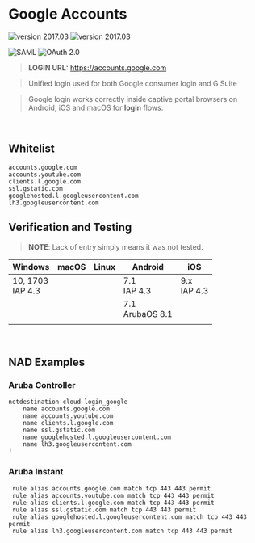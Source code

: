 Google Accounts
======
![version 2017.03](https://img.shields.io/badge/version-2017.03-brightgreen.svg "version 2017.03") ![version 2017.03](https://img.shields.io/badge/source-Aruba_Security-orange.svg "version 2017.01")

![SAML](https://img.shields.io/badge/login-SAML-blue.svg "SAML") ![OAuth 2.0](https://img.shields.io/badge/login-OAuth_2.0-blue.svg "OAuth 2.0")
> __LOGIN URL:__ https://accounts.google.com

> Unified login used for both Google consumer login and G Suite

> Google login works correctly inside captive portal browsers on Android, iOS and macOS for __login__ flows. 

<br>

## Whitelist
```
accounts.google.com
accounts.youtube.com
clients.l.google.com
ssl.gstatic.com
googlehosted.l.googleusercontent.com
lh3.googleusercontent.com
```


## Verification and Testing
>__NOTE__: Lack of entry simply means it was not tested.

| Windows 	| macOS 	| Linux 	| Android 	| iOS 	|
|---------	|-------	|-------	|---------	|-----	|
| 10, 1703<br>IAP 4.3 	|  	|  	| 7.1<br>IAP 4.3 	| 9.x<br>IAP 4.3 	|
|  	|  	|  	| 7.1<br>ArubaOS 8.1 	|  	|
|  	|  	|  	|  	|  	|

<br>

## NAD Examples
### Aruba Controller
```
netdestination cloud-login_google
    name accounts.google.com
    name accounts.youtube.com
    name clients.l.google.com
    name ssl.gstatic.com
    name googlehosted.l.googleusercontent.com
    name lh3.googleusercontent.com
!
```

### Aruba Instant
```
 rule alias accounts.google.com match tcp 443 443 permit
 rule alias accounts.youtube.com match tcp 443 443 permit
 rule alias clients.l.google.com match tcp 443 443 permit
 rule alias ssl.gstatic.com match tcp 443 443 permit
 rule alias googlehosted.l.googleusercontent.com match tcp 443 443 permit
 rule alias lh3.googleusercontent.com match tcp 443 443 permit
```